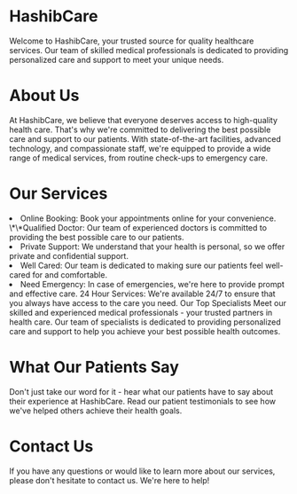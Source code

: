 <h1>HashibCare</h1>

Welcome to HashibCare, your trusted source for quality healthcare services. Our team of skilled medical professionals is dedicated to providing personalized care and support to meet your unique needs.

<h1> About Us</h1>

At HashibCare, we believe that everyone deserves access to high-quality health care. That's why we're committed to delivering the best possible care and support to our patients. With state-of-the-art facilities, advanced technology, and compassionate staff, we're equipped to provide a wide range of medical services, from routine check-ups to emergency care.

<h1>Our Services</h1>
<li>Online Booking: Book your appointments online for your convenience.</li>
\*\*Qualified Doctor: Our team of experienced doctors is committed to providing the best possible care to our patients.</li>
<li>Private Support: We understand that your health is personal, so we offer private and confidential support.</li>
<li>Well Cared: Our team is dedicated to making sure our patients feel well-cared for and comfortable.</li>
<li>Need Emergency: In case of emergencies, we're here to provide prompt and effective care.
24 Hour Services: We're available 24/7 to ensure that you always have access to the care you need.
Our Top Specialists
Meet our skilled and experienced medical professionals - your trusted partners in health care. Our team of specialists is dedicated to providing personalized care and support to help you achieve your best possible health outcomes.</li>

<h1>What Our Patients Say</h1>
Don't just take our word for it - hear what our patients have to say about their experience at HashibCare. Read our patient testimonials to see how we've helped others achieve their health goals.

<h1>Contact Us</h1>
If you have any questions or would like to learn more about our services, please don't hesitate to contact us. We're here to help!
